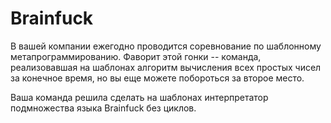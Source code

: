 # Brainfuck

В вашей компании ежегодно проводится соревнование по шаблонному метапрограммированию.
Фаворит этой гонки -- команда, реализовавшая на шаблонах алгоритм вычисления всех простых чисел за конечное время,
но вы еще можете побороться за второе место.

Ваша команда решила сделать на шаблонах интерпретатор подмножества языка Brainfuck без циклов.

